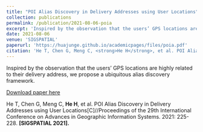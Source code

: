 ```yaml
---
title: "POI Alias Discovery in Delivery Addresses using User Locations"
collection: publications
permalink: /publication/2021-08-06-poia
excerpt: 'Inspired by the observation that the users’ GPS locations are highly related to their delivery address, we propose a ubiquitous alias discovery framework.'
date: 2021-08-06
venue: 'SIGSPATIAL'
paperurl: 'https://huajunge.github.io/academicpages/files/poia.pdf'
citation: 'He T, Chen G, Meng C, <strong>He H</strong>, et al. POI Alias Discovery in Delivery Addresses using User Locations[C]//Proceedings of the 29th International Conference on Advances in Geographic Information Systems. 2021: 225-228. <strong>[SIGSPATIAL 2021].</strong>'
---
```

Inspired by the observation that the users’ GPS locations are highly related to their delivery address, we propose a ubiquitous alias discovery framework.

[Download paper here](https://huajunge.github.io/academicpages/files/poia.pdf)

He T, Chen G, Meng C, <strong>He H</strong>, et al. POI Alias Discovery in Delivery Addresses using User Locations[C]//Proceedings of the 29th International Conference on Advances in Geographic Information Systems. 2021: 225-228. <strong>[SIGSPATIAL 2021].</strong>